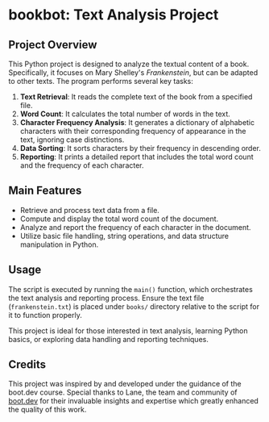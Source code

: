 # bookbot: Text Analysis Project

## Project Overview

This Python project is designed to analyze the textual content of a book. Specifically, it focuses on Mary Shelley's *Frankenstein*, but can be adapted to other texts. The program performs several key tasks:

1. **Text Retrieval**: It reads the complete text of the book from a specified file.
2. **Word Count**: It calculates the total number of words in the text.
3. **Character Frequency Analysis**: It generates a dictionary of alphabetic characters with their corresponding frequency of appearance in the text, ignoring case distinctions.
4. **Data Sorting**: It sorts characters by their frequency in descending order.
5. **Reporting**: It prints a detailed report that includes the total word count and the frequency of each character.

## Main Features

- Retrieve and process text data from a file.
- Compute and display the total word count of the document.
- Analyze and report the frequency of each character in the document.
- Utilize basic file handling, string operations, and data structure manipulation in Python.

## Usage

The script is executed by running the `main()` function, which orchestrates the text analysis and reporting process. Ensure the text file (`frankenstein.txt`) is placed under `books/` directory relative to the script for it to function properly.

This project is ideal for those interested in text analysis, learning Python basics, or exploring data handling and reporting techniques.

## Credits
This project was inspired by and developed under the guidance of the boot.dev course. Special thanks to Lane, the team and community of [boot.dev](boot.dev) for their invaluable insights and expertise which greatly enhanced the quality of this work.
